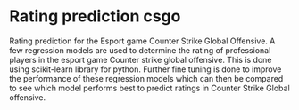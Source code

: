 # Rating prediction csgo
Rating prediction for the Esport game Counter Strike Global Offensive. A few regression models are used to determine the rating of professional players in the esport game Counter strike global offensive. This is done using scikit-learn library for python. Further fine tuning is done to improve the performance of these regression models which can then be compared to see which model performs best to predict ratings in Counter Strike Global offensive.
